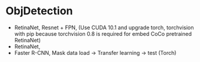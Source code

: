 # ObjDetection
- RetinaNet, Resnet + FPN, (Use CUDA 10.1 and upgrade torch, torchvision with pip because torchvision 0.8 is required for embed CoCo pretrained RetinaNet)
- RetinaNet, 
- Faster R-CNN, Mask data load -> Transfer learning ->  test (Torch)
